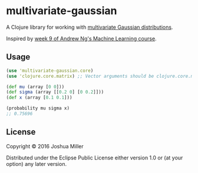 # multivariate-gaussian

A Clojure library for working with
[multivariate Gaussian distributions](https://en.wikipedia.org/wiki/Multivariate_normal_distribution).

Inspired by [week 9 of Andrew Ng's Machine Learning course](https://www.coursera.org/learn/machine-learning/home/week/9).

## Usage

```clj
(use 'multivariate-gaussian.core)
(use 'clojure.core.matrix) ;; Vector arguments should be clojure.core.matrix arrays

(def mu (array [0 0]))
(def sigma (array [[0.2 0] [0 0.2]]))
(def x (array [0.1 0.1]))

(probability mu sigma x)
;; 0.75696
```

## License

Copyright © 2016 Joshua Miller

Distributed under the Eclipse Public License either version 1.0 or (at
your option) any later version.
